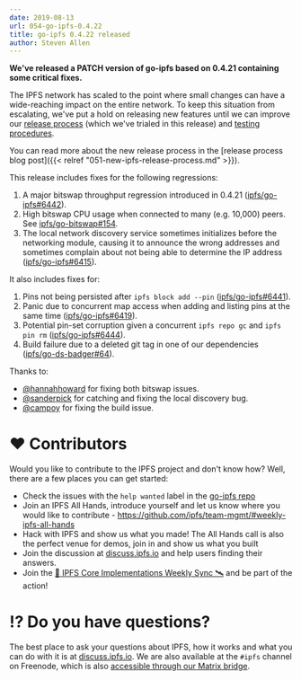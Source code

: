 ```yaml
---
date: 2019-08-13
url: 054-go-ipfs-0.4.22
title: go-ipfs 0.4.22 released
author: Steven Allen
---
```


**We've released a PATCH version of go-ipfs based on 0.4.21 containing some critical fixes.**

The IPFS network has scaled to the point where small changes can have a wide-reaching impact on the entire network. To keep this situation from escalating, we've put a hold on releasing new features until we can improve our [release process](https://github.com/ipfs/go-ipfs/blob/master/docs/releases.md) (which we've trialed in this release) and [testing procedures](https://github.com/ipfs/go-ipfs/issues/6483).

You can read more about the new release process in the [release process blog post]({{< relref "051-new-ipfs-release-process.md" >}}).

This release includes fixes for the following regressions:

1. A major bitswap throughput regression introduced in 0.4.21 ([ipfs/go-ipfs#6442](https://github.com/ipfs/go-ipfs/issues/6442)).
2. High bitswap CPU usage when connected to many (e.g. 10,000) peers. See [ipfs/go-bitswap#154](https://github.com/ipfs/go-bitswap/issues/154).
2. The local network discovery service sometimes initializes before the networking module, causing it to announce the wrong addresses and sometimes complain about not being able to determine the IP address ([ipfs/go-ipfs#6415](https://github.com/ipfs/go-ipfs/pull/6415)).
   
It also includes fixes for:

1. Pins not being persisted after `ipfs block add --pin` ([ipfs/go-ipfs#6441](https://github.com/ipfs/go-ipfs/pull/6441)).
2. Panic due to concurrent map access when adding and listing pins at the same time ([ipfs/go-ipfs#6419](https://github.com/ipfs/go-ipfs/pull/6419)).
3. Potential pin-set corruption given a concurrent `ipfs repo gc` and `ipfs pin rm` ([ipfs/go-ipfs#6444](https://github.com/ipfs/go-ipfs/pull/6444)).
4. Build failure due to a deleted git tag in one of our dependencies ([ipfs/go-ds-badger#64](https://github.com/ipfs/go-ds-badger/pull/65)).

Thanks to:

* [@hannahhoward](https://github.com/hannahhoward) for fixing both bitswap issues.
* [@sanderpick](https://github.com/sanderpick) for catching and fixing the local discovery bug.
* [@campoy](https://github.com/campoy) for fixing the build issue.


# ❤️ Contributors

Would you like to contribute to the IPFS project and don't know how? Well, there are a few places you can get started:

- Check the issues with the `help wanted` label in the [go-ipfs repo](https://github.com/ipfs/go-ipfs/issues?q=is%3Aopen+is%3Aissue+label%3A%22help+wanted%22)
- Join an IPFS All Hands, introduce yourself and let us know where you would like to contribute - https://github.com/ipfs/team-mgmt/#weekly-ipfs-all-hands
- Hack with IPFS and show us what you made! The All Hands call is also the perfect venue for demos, join in and show us what you built
- Join the discussion at [discuss.ipfs.io](https://discuss.ipfs.io/) and help users finding their answers.
- Join the [🚀 IPFS Core Implementations Weekly Sync 🛰](https://github.com/ipfs/team-mgmt/issues/992) and be part of the action!

# ⁉️ Do you have questions?

The best place to ask your questions about IPFS, how it works and what you can do with it is at [discuss.ipfs.io](http://discuss.ipfs.io). We are also available at the `#ipfs` channel on Freenode, which is also [accessible through our Matrix bridge](https://riot.im/app/#/room/#freenode_#ipfs:matrix.org).


